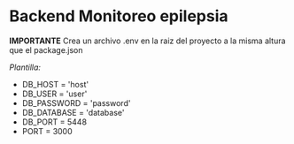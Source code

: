 # Backend Monitoreo epilepsia

**IMPORTANTE**
Crea un archivo .env en la raiz del proyecto a la misma altura que el package.json

_Plantilla:_
* DB_HOST = 'host'
* DB_USER = 'user'
* DB_PASSWORD = 'password'
* DB_DATABASE = 'database'
* DB_PORT = 5448
* PORT = 3000